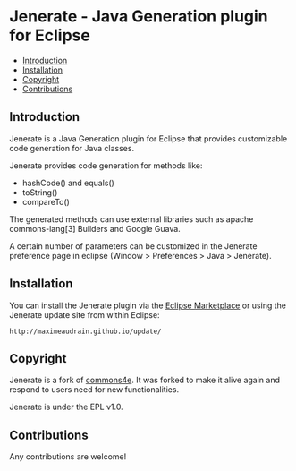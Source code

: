 # Jenerate - Java Generation plugin for Eclipse

* [Introduction](#Introduction)
* [Installation](#Installation)
* [Copyright](#copyright)
* [Contributions](#Contributions)

## <a name="Introduction"/>Introduction

Jenerate is a Java Generation plugin for Eclipse that provides customizable code generation for Java classes.

Jenerate provides code generation for methods like:

* hashCode() and equals()
* toString()
* compareTo()

The generated methods can use external libraries such as apache commons-lang[3] Builders and Google Guava.

A certain number of parameters can be customized in the Jenerate preference page in eclipse (Window > Preferences > Java > Jenerate).

## <a name="Installation"/>Installation

You can install the Jenerate plugin via the [Eclipse Marketplace](http://marketplace.eclipse.org/content/jenerate) or using the Jenerate update site from within Eclipse:
```
http://maximeaudrain.github.io/update/
```
## <a name="Copyright"/>Copyright

Jenerate is a fork of [commons4e](https://github.com/jiayun/commons4e). It was forked to make it alive again and respond to users need for new functionalities. 

Jenerate is under the EPL v1.0.

## <a name="Contributions"/>Contributions

Any contributions are welcome!

